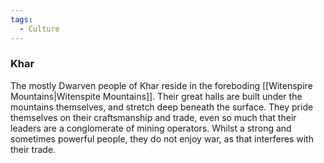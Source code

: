 ```yaml
---
tags:
  - Culture
---
```

### Khar

The mostly Dwarven people of Khar reside in the foreboding [[Witenspire Mountains|Witenspite Mountains]]. Their great halls are built under the mountains themselves, and stretch deep beneath the surface.
They pride themselves on their craftsmanship and trade, even so much that their leaders are a conglomerate of mining operators.
Whilst a strong and sometimes powerful people, they do not enjoy war, as that interferes with their trade.
